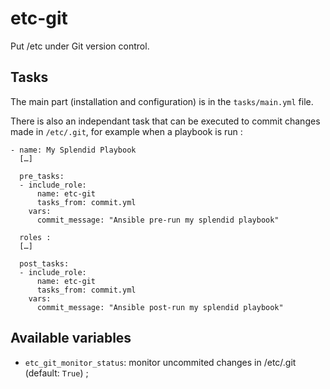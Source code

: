 # etc-git

Put /etc under Git version control.

## Tasks

The main part (installation and configuration) is in the `tasks/main.yml` file.

There is also an independant task that can be executed to commit changes made in `/etc/.git`, for example when a playbook is run :

```
- name: My Splendid Playbook
  […]

  pre_tasks:
  - include_role:
      name: etc-git
      tasks_from: commit.yml
    vars:
      commit_message: "Ansible pre-run my splendid playbook"

  roles :
  […]

  post_tasks:
  - include_role:
      name: etc-git
      tasks_from: commit.yml
    vars:
      commit_message: "Ansible post-run my splendid playbook"
```

## Available variables

* `etc_git_monitor_status`: monitor uncommited changes in /etc/.git (default: `True`) ;
